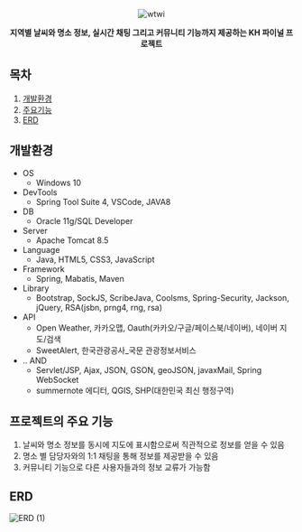<div align=center>
  
![wtwi](https://user-images.githubusercontent.com/86450062/129860188-30f4d996-df25-4324-8a81-7dc055def80b.jpg)
  
</div>

<div align=center>

**지역별 날씨와 명소 정보, 실시간 채팅 그리고 커뮤니티 기능까지 제공하는 KH 파이널 프로젝트**

</div>

## 목차
1. [개발환경](#개발환경)
2. [주요기능](#프로젝트의-주요-기능)
3. [ERD](#ERD)

## 개발환경
- OS
  - Windows 10
- DevTools
  - Spring Tool Suite 4, VSCode, JAVA8
- DB
  - Oracle 11g/SQL Developer
- Server
  - Apache Tomcat 8.5
- Language
  - Java, HTML5, CSS3, JavaScript
- Framework
  - Spring, Mabatis, Maven
- Library
  - Bootstrap, SockJS, ScribeJava, Coolsms, Spring-Security, Jackson, jQuery, RSA(jsbn, prng4, rng, rsa)
- API
  - Open Weather, 카카오맵, Oauth(카카오/구글/페이스북/네이버), 네이버 지도/검색
  - SweetAlert, 한국관광공사_국문 관광정보서비스
- .. AND
  - Servlet/JSP, Ajax, JSON, GSON, geoJSON, javaxMail, Spring WebSocket
  - summernote 에디터, QGIS, SHP(대한민국 최신 행정구역)

## 프로젝트의 주요 기능
1. 날씨와 명소 정보를 동시에 지도에 표시함으로써 직관적으로 정보를 얻을 수 있음
2. 명소 별 담당자와의 1:1 채팅을 통해 정보를 제공받을 수 있음
3. 커뮤니티 기능으로 다른 사용자들과의 정보 교류가 가능함

## ERD
![ERD (1)](https://user-images.githubusercontent.com/86450062/129867709-5f1e204e-7d8e-453b-96c2-fbd35b9fd9c6.png)

